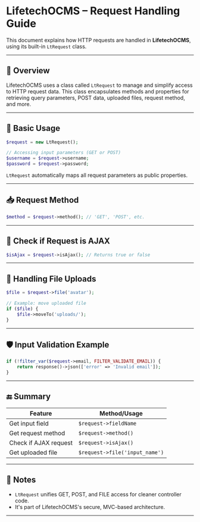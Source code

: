 
# LifetechOCMS – Request Handling Guide

This document explains how HTTP requests are handled in **LifetechOCMS**, using its built-in `LtRequest` class.

---

## 🚀 Overview

LifetechOCMS uses a class called `LtRequest` to manage and simplify access to HTTP request data. This class encapsulates methods and properties for retrieving query parameters, POST data, uploaded files, request method, and more.

---

## 🧱 Basic Usage

```php
$request = new LtRequest();

// Accessing input parameters (GET or POST)
$username = $request->username;
$password = $request->password;
```

`LtRequest` automatically maps all request parameters as public properties.

---

## 📥 Request Method

```php
$method = $request->method(); // 'GET', 'POST', etc.
```

---

## 🧪 Check if Request is AJAX

```php
$isAjax = $request->isAjax(); // Returns true or false
```

---

## 📁 Handling File Uploads

```php
$file = $request->file('avatar');

// Example: move uploaded file
if ($file) {
    $file->moveTo('uploads/');
}
```

---

## 🛡 Input Validation Example

```php
if (!filter_var($request->email, FILTER_VALIDATE_EMAIL)) {
    return response()->json(['error' => 'Invalid email']);
}
```

---

## 🔚 Summary

| Feature                 | Method/Usage                     |
|------------------------|----------------------------------|
| Get input field        | `$request->fieldName`            |
| Get request method     | `$request->method()`             |
| Check if AJAX request  | `$request->isAjax()`             |
| Get uploaded file      | `$request->file('input_name')`   |

---

## 📌 Notes

- `LtRequest` unifies GET, POST, and FILE access for cleaner controller code.
- It's part of LifetechOCMS's secure, MVC-based architecture.

--- 